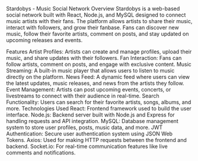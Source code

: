 Stardobys - Music Social Network
Overview
Stardobys is a web-based social network built with React, Node.js, and MySQL designed to connect music artists with their fans. The platform allows artists to share their music, interact with followers, and grow their fanbase. Fans can discover new music, follow their favorite artists, comment on posts, and stay updated on upcoming releases and events.

Features
Artist Profiles: Artists can create and manage profiles, upload their music, and share updates with their followers.
Fan Interaction: Fans can follow artists, comment on posts, and engage with exclusive content.
Music Streaming: A built-in music player that allows users to listen to music directly on the platform.
News Feed: A dynamic feed where users can view the latest updates, music releases, and news from the artists they follow.
Event Management: Artists can post upcoming events, concerts, or livestreams to connect with their audience in real-time.
Search Functionality: Users can search for their favorite artists, songs, albums, and more.
Technologies Used
React: Frontend framework used to build the user interface.
Node.js: Backend server built with Node.js and Express for handling requests and API integration.
MySQL: Database management system to store user profiles, posts, music data, and more.
JWT Authentication: Secure user authentication system using JSON Web Tokens.
Axios: Used for making HTTP requests between the frontend and backend.
Socket.io: For real-time communication features like live comments and notifications.
